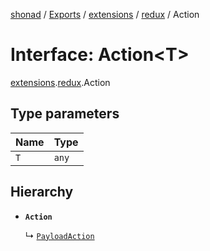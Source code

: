 [shonad](../README.md) / [Exports](../modules.md) / [extensions](../modules/extensions.md) / [redux](../modules/extensions.redux.md) / Action

# Interface: Action<T\>

[extensions](../modules/extensions.md).[redux](../modules/extensions.redux.md).Action

## Type parameters

| Name | Type |
| :------ | :------ |
| `T` | `any` |

## Hierarchy

- **`Action`**

  ↳ [`PayloadAction`](extensions.redux.PayloadAction.md)
